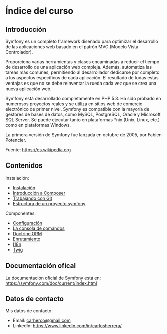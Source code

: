 Índice del curso
================

Introducción
------------

Symfony es un completo framework diseñado para optimizar el desarrollo de las 
aplicaciones web basado en el patrón MVC (Modelo Vista Controlador). 

Proporciona varias herramientas y clases encaminadas a reducir el tiempo de 
desarrollo de una aplicación web compleja. Además, automatiza las tareas más 
comunes, permitiendo al desarrollador dedicarse por completo a los aspectos 
específicos de cada aplicación. El resultado de todas estas ventajas es que no 
se debe reinventar la rueda cada vez que se crea una nueva aplicación web.

Symfony está desarrollado completamente en PHP 5.3. Ha sido probado en numerosos 
proyectos reales y se utiliza en sitios web de comercio electrónico de primer nivel. 
Symfony es compatible con la mayoría de gestores de bases de datos, como MySQL, 
PostgreSQL, Oracle y Microsoft SQL Server. Se puede ejecutar tanto en plataformas 
*nix (Unix, Linux, etc.) como en plataformas Windows.

La primera versión de Symfony fue lanzada en octubre de 2005, por Fabien Potencier. 

Fuente: https://es.wikipedia.org


Contenidos
----------

Instalación: 
 - [Instalación](instalacion.md)
 - [Introducción a Composer](composer.md)
 - [Trabajando con Git](git.md)
 - [Estructura de un proyecto symfony](estructura-proyecto.md)
 
Componentes:
 - [Configuración](configuracion.md)
 - [La consola de comandos](consola.md)
 - [Doctrine ORM](doctrine.md)
 - [Enrutamiento](routing.md)
 - [I18n](i18n.md)
 - [Twig](twig.md)
 

 
Documentación ofical
--------------------

La documentación oficial de Symfony está en: https://symfony.com/doc/current/index.html

Datos de contacto 
-----------------

Mis datos de contacto:
 - Email: carherco@gmail.com
 - LinkedIn: https://www.linkedin.com/in/carlosherrera/

